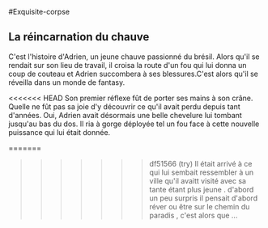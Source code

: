 #Exquisite-corpse

## La réincarnation du chauve

C'est l'histoire d'Adrien, un jeune chauve  passionné du brésil. Alors qu'il se rendait sur son lieu de travail, il croisa la route d'un fou qui lui donna un coup de couteau et Adrien succombera à ses blessures.C'est alors qu'il se réveilla dans un monde de fantasy.

<<<<<<< HEAD
Son premier réflexe fût de porter ses mains à son crâne. Quelle ne fût pas sa joie d'y découvrir ce qu'il avait perdu depuis tant d'années. Oui, Adrien avait désormais une belle chevelure lui tombant jusqu'au bas du dos. Il ria à gorge déployée tel un fou face à cette nouvelle puissance qui lui était donnée.

=======
>>>>>>> df51566 (try)
Il était arrivé à ce qui lui sembait ressembler à un ville qu'il avaitt visité avec sa tante étant plus jeune . d'abord un peu surpris il pensait d'abord réver ou être sur le chemin du paradis , c'est alors que ...
